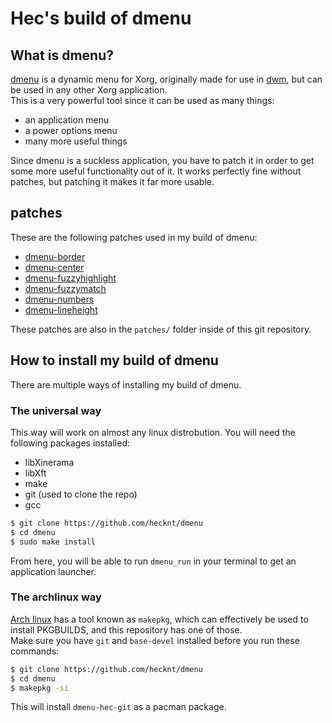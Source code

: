 # Hec's build of dmenu


## What is dmenu?
[dmenu](https://tools.suckless.org/dmenu) is a dynamic menu for Xorg, originally made for use in [dwm](https://dwm.suckless.org), but can be used in any other Xorg application.   
This is a very powerful tool since it can be used as many things:
- an application menu
- a power options menu
- many more useful things

Since dmenu is a suckless application, you have to patch it in order to get some more useful functionality out of it. It works perfectly fine without patches, but patching it makes it far more usable.

## patches
These are the following patches used in my build of dmenu:
- [dmenu-border](https://tools.suckless.org/dmenu/patches/border/)
- [dmenu-center](https://tools.suckless.org/dmenu/patches/center/)
- [dmenu-fuzzyhighlight](https://tools.suckless.org/dmenu/patches/fuzzyhighlight/)
- [dmenu-fuzzymatch](https://tools.suckless.org/dmenu/patches/fuzzymatch/)
- [dmenu-numbers](https://tools.suckless.org/dmenu/patches/numbers/)
- [dmenu-lineheight](https://tools.suckless.org/dmenu/patches/line-height/)

These patches are also in the `patches/` folder inside of this git repository.

## How to install my build of dmenu
There are multiple ways of installing my build of dmenu.

### The universal way
This way will work on almost any linux distrobution. You will need the following packages installed:

- libXinerama
- libXft
- make
- git (used to clone the repo)
- gcc
```sh
$ git clone https://github.com/hecknt/dmenu
$ cd dmenu
$ sudo make install
```

From here, you will be able to run `dmenu_run` in your terminal to get an application launcher.

### The archlinux way
[Arch linux](https://archlinux.org) has a tool known as `makepkg`, which can effectively be used to install PKGBUILDS, and this repository has one of those.  
Make sure you have `git` and `base-devel` installed before you run these commands:
```sh
$ git clone https://github.com/hecknt/dmenu
$ cd dmenu
$ makepkg -si
```

This will install `dmenu-hec-git` as a pacman package.
